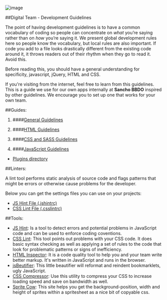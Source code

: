 ![image](https://dl.dropboxusercontent.com/u/2402696/external/logo-sancho.png)

##Digital Team - Development Guidelines

The point of having development guidelines is to have a common vocabulary of coding so people can concentrate on *what* you’re saying rather than on *how* you’re saying it. We present global development rules here so people know the vocabulary, but local rules are also important. If code you add to a file looks drastically different from the existing code around it, it throws readers out of their rhythm when they go to read it. Avoid this.

Before reading this, you should have a general understanding for specificity, javascript, jQuery, HTML and CSS.

If you're visiting from the internet, feel free to learn from this guidelines. This is a guide we use for our own apps internally at **Sancho BBDO** inspired by other guidelines. We encourage you to set up one that works for your own team.

##Guides:

1. ####[General Guidelines](general/README.md)

2. ####[HTML Guidelines](html/README.md)

3. ####[CSS and SASS Guidelines](css/README.md)

4. ####[JavaScript Guidelines](javascript/README.md)
  - [Plugins directory](javascript/plugins-directory.md)

##Linters:

A lint tool performs static analysis of source code and flags patterns that might be errors or otherwise cause problems for the developer.

Below you can get the settings files you can use on your projects:

- [JS Hint File (.jshintrc)](linters/.jshintrc)
- [CSS Lint File (.csslintrc)](linters/.csslintrc)

##Tools:

- [JS Hint](http://www.jshint.com/): Is a tool to detect errors and potential problems in JavaScript code and can be used to enforce coding coventions.
- [CSS Lint](http://csslint.net/): This tool points out problems with your CSS code. It does basic syntax checking as well as applying a set of rules to the code that look for problematic patterns or signs of inefficiency.
- [HTML Inspector](https://github.com/philipwalton/html-inspector): It is a code quality tool to help you and your team write better markup. It's written in JavaScript and runs in the browser.
- [jsBeutifier](http://jsbeautifier.org/): This little beautifier will reformat and reindent bookmarklets, ugly JavaScript.
- [CSS Compressor](http://www.cssdrive.com/index.php/main/csscompressor/): Use this utility to compress your CSS to increase loading speed and save on bandwidth as well.
- [Sprite Cow](http://www.spritecow.com/): This site helps you get the background-position, width and height of sprites within a spritesheet as a nice bit of copyable css.
